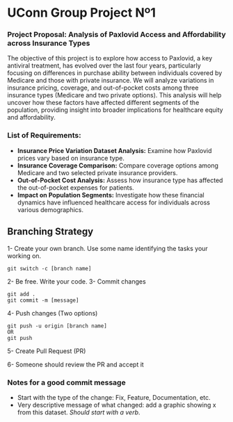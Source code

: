 # UConn Group Project Nº1

### Project Proposal: Analysis of Paxlovid Access and Affordability across Insurance Types

The objective of this project is to explore how access to Paxlovid, a key antiviral treatment, has evolved over the last four years, particularly focusing on differences in purchase ability between individuals covered by Medicare and those with private insurance. We will analyze variations in insurance pricing, coverage, and out-of-pocket costs among three insurance types (Medicare and two private options). This analysis will help uncover how these factors have affected different segments of the population, providing insight into broader implications for healthcare equity and affordability.

### List of Requirements:

- __Insurance Price Variation Dataset Analysis:__ Examine how Paxlovid prices vary based on insurance type.
- __Insurance Coverage Comparison:__ Compare coverage options among Medicare and two selected private insurance providers.
- __Out-of-Pocket Cost Analysis:__ Assess how insurance type has affected the out-of-pocket expenses for patients.
- __Impact on Population Segments:__ Investigate how these financial dynamics have influenced healthcare access for individuals across various demographics.

## Branching Strategy

1- Create your own branch. Use some name identifying the tasks your working on.

```git switch -c [branch name]```

2- Be free. Write your code.
3- Commit changes

```
git add .
git commit -m [message]
```

4- Push changes (Two options)
```
git push -u origin [branch name]
OR
git push
```

5- Create Pull Request (PR)

6- Someone should review the PR and accept it

### Notes for a good commit message

- Start with the type of the change: Fix, Feature, Documentation, etc.
- Very descriptive message of what changed: add a graphic showing x from this dataset. _Should start with a verb_.